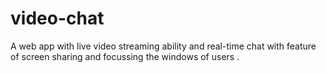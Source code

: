 # video-chat
A web app with live video streaming ability and real-time chat with feature of screen sharing and focussing the windows of users .
